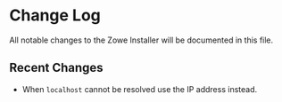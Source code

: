 # Change Log

All notable changes to the Zowe Installer will be documented in this file.

## Recent Changes

- When `localhost` cannot be resolved use the IP address instead.